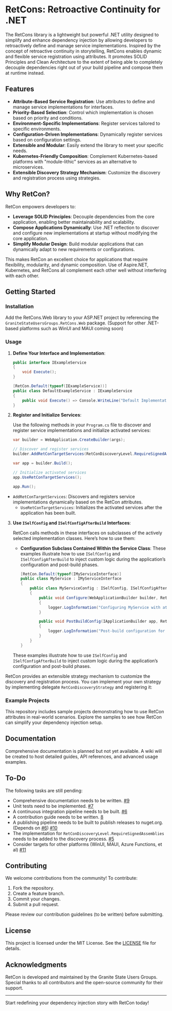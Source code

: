 # RetCons: Retroactive Continuity for .NET

The RetCons library is a lightweight but powerful .NET utility designed to simplify and enhance dependency injection by allowing developers to retroactively define and manage service implementations. Inspired by the concept of retroactive continuity in storytelling, RetCons enables dynamic and flexible service registration using attributes. It promotes SOLID Principles and Clean Architecture to the extent of being able to completely decouple dependencies right out of your build pipeline and compose them at runtime instead.

## Features

- **Attribute-Based Service Registration**: Use attributes to define and manage service implementations for interfaces.
- **Priority-Based Selection**: Control which implementation is chosen based on priority and conditions.
- **Environment-Specific Implementations**: Register services tailored to specific environments.
- **Configuration-Driven Implementations**: Dynamically register services based on configuration settings.
- **Extensible and Modular**: Easily extend the library to meet your specific needs.
- **Kubernetes-Friendly Composition**: Complement Kubernetes-based platforms with "module-lithic" services as an alternative to microservices.
- **Extensible Discovery Strategy Mechanism**: Customize the discovery and registration process using strategies.

## Why RetCon?

RetCon empowers developers to:

- **Leverage SOLID Principles**: Decouple dependencies from the core application, enabling better maintainability and scalability.
- **Compose Applications Dynamically**: Use .NET reflection to discover and configure new implementations at startup without modifying the core application.
- **Simplify Modular Design**: Build modular applications that can dynamically adapt to new requirements or configurations.

This makes RetCon an excellent choice for applications that require flexibility, modularity, and dynamic composition. Use of Aspire.NET, Kubernetes, and RetCons all complement each other well without interfering with each other.

## Getting Started

### Installation

Add the RetCons.Web library to your ASP.NET project by referencing the `GraniteStateUsersGroups.RetCons.Web` package. (Support for other .NET-based platforms such as WinUI and MAUI coming soon)

### Usage

1. **Define Your Interface and Implementation**:
   ```csharp
   public interface IExampleService
   {
       void Execute();
   }

   [RetCon.Default(typeof(IExampleService))]
   public class DefaultExampleService : IExampleService
   {
       public void Execute() => Console.WriteLine("Default Implementation");
   }
   ```
2. **Register and Initialize Services**:

   Use the following methods in your `Program.cs` file to discover and register service implementations and initialize activated services:

   ```csharp
   var builder = WebApplication.CreateBuilder(args);

   // Discover and register services
   builder.AddRetConTargetServices(RetConDiscoveryLevel.RequireSignedAssemblies);

   var app = builder.Build();

   // Initialize activated services
   app.UseRetConTargetServices();

   app.Run();
   ```
- `AddRetConTargetServices`: Discovers and registers service implementations dynamically based on the RetCon attributes.
   - `UseRetConTargetServices`: Initializes the activated services after the application has been built.

3. **Use `ISelfConfig` and `ISelfConfigAfterBuild` Interfaces**:

   RetCon calls methods in these interfaces on subclasses of the actively selected implementation classes. Here’s how to use them:

  
   - **Configuration Subclass Contained Within the Service Class**:
These examples illustrate how to use `ISelfConfig` and `ISelfConfigAfterBuild` to inject custom logic during the application’s configuration and post-build phases.

     ```csharp
     [RetCon.Default(typeof(IMyServiceInterface)]
     public class MyService : IMyServiceInterface
     {
         public class MyServiceConfig : ISelfConfig, ISelfConfigAfterBuild
         {
             public void Configure(WebApplicationBuilder builder, RetCon.RetConBaseAttribute attribute, IConfiguration configuration, ILogger logger)
             {
                 logger.LogInformation("Configuring MyService with attribute {Attribute}", attribute);
             }

             public void PostBuildConfig(IApplicationBuilder app, RetCon.RetConBaseAttribute attribute, IConfiguration? configuration, ILogger logger)
             {
                 logger.LogInformation("Post-build configuration for MyService with attribute {Attribute}", attribute);
             }
         }
     }
     ```

   These examples illustrate how to use `ISelfConfig` and `ISelfConfigAfterBuild` to inject custom logic during the application’s configuration and post-build phases.

RetCon provides an extensible strategy mechanism to customize the discovery and registration process. You can implement your own strategy by implementing delegate `RetConDiscoveryStrategy` and registering it:
### Example Projects

This repository includes sample projects demonstrating how to use RetCon attributes in real-world scenarios. Explore the samples to see how RetCon can simplify your dependency injection setup.

## Documentation

Comprehensive documentation is planned but not yet available. A wiki will be created to host detailed guides, API references, and advanced usage examples.

## To-Do

The following tasks are still pending:

- Comprehensive documentation needs to be written. [#9](https://github.com/GraniteStateHacker/GraniteStateUsersGroups.RetCons/issues/9)
- Unit tests need to be implemented. [#7](https://github.com/GraniteStateHacker/GraniteStateUsersGroups.RetCons/issues/7)
- A continuous integration pipeline needs to be built. [#6](https://github.com/GraniteStateHacker/GraniteStateUsersGroups.RetCons/issues/6)
- A contribution guide needs to be written. [8](https://github.com/GraniteStateHacker/GraniteStateUsersGroups.RetCons/issues/8)
- A publishing pipeline needs to be built to publish releases to nuget.org. (Depends on [#6](https://github.com/GraniteStateHacker/GraniteStateUsersGroups.RetCons/issues/6)) [#10](https://github.com/GraniteStateHacker/GraniteStateUsersGroups.RetCons/issues/10)
- The implementation for `RetConDiscoveryLevel.RequireSignedAssemblies` needs to be added to the discovery process.  [#5](https://github.com/GraniteStateHacker/GraniteStateUsersGroups.RetCons/issues/5)
- Consider targets for other platforms (WinUI, MAUI, Azure Functions, et al) [#11](https://github.com/GraniteStateHacker/GraniteStateUsersGroups.RetCons/issues/11)

## Contributing

We welcome contributions from the community! To contribute:

1. Fork the repository.
2. Create a feature branch.
3. Commit your changes.
4. Submit a pull request.

Please review our contribution guidelines (to be written) before submitting.

## License

This project is licensed under the MIT License. See the [LICENSE](https://raw.githubusercontent.com/GraniteStateHacker/GraniteStateUsersGroups.RetCons/refs/heads/main/LICENSE.txt) file for details.

## Acknowledgments

RetCon is developed and maintained by the Granite State Users Groups. Special thanks to all contributors and the open-source community for their support.

---

Start redefining your dependency injection story with RetCon today!
